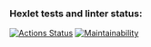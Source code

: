 ### Hexlet tests and linter status:
[![Actions Status](https://github.com/stconstantine/python-project-lvl1/workflows/hexlet-check/badge.svg)](https://github.com/stconstantine/python-project-lvl1/actions)
[![Maintainability](https://api.codeclimate.com/v1/badges/a99a88d28ad37a79dbf6/maintainability)](https://codeclimate.com/github/codeclimate/codeclimate/maintainability)